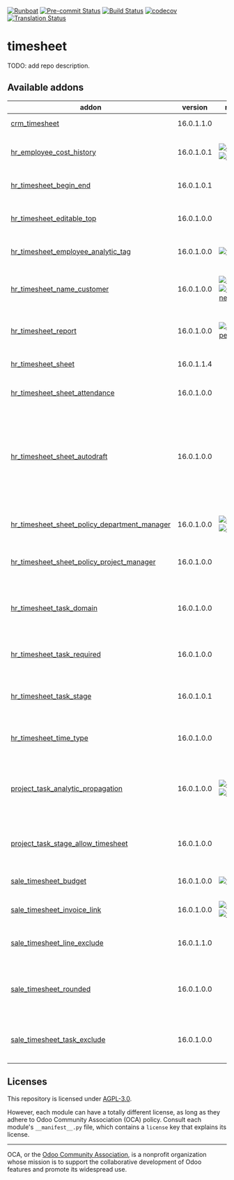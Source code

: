 
[![Runboat](https://img.shields.io/badge/runboat-Try%20me-875A7B.png)](https://runboat.odoo-community.org/builds?repo=OCA/timesheet&target_branch=16.0)
[![Pre-commit Status](https://github.com/OCA/timesheet/actions/workflows/pre-commit.yml/badge.svg?branch=16.0)](https://github.com/OCA/timesheet/actions/workflows/pre-commit.yml?query=branch%3A16.0)
[![Build Status](https://github.com/OCA/timesheet/actions/workflows/test.yml/badge.svg?branch=16.0)](https://github.com/OCA/timesheet/actions/workflows/test.yml?query=branch%3A16.0)
[![codecov](https://codecov.io/gh/OCA/timesheet/branch/16.0/graph/badge.svg)](https://codecov.io/gh/OCA/timesheet)
[![Translation Status](https://translation.odoo-community.org/widgets/timesheet-16-0/-/svg-badge.svg)](https://translation.odoo-community.org/engage/timesheet-16-0/?utm_source=widget)

<!-- /!\ do not modify above this line -->

# timesheet

TODO: add repo description.

<!-- /!\ do not modify below this line -->

<!-- prettier-ignore-start -->

[//]: # (addons)

Available addons
----------------
addon | version | maintainers | summary
--- | --- | --- | ---
[crm_timesheet](crm_timesheet/) | 16.0.1.1.0 |  | CRM Timesheet
[hr_employee_cost_history](hr_employee_cost_history/) | 16.0.1.0.1 | [![edlopen](https://github.com/edlopen.png?size=30px)](https://github.com/edlopen) [![rafaelbn](https://github.com/rafaelbn.png?size=30px)](https://github.com/rafaelbn) | Adds an history to employee's costs.
[hr_timesheet_begin_end](hr_timesheet_begin_end/) | 16.0.1.0.1 |  | Timesheet - Begin/End Hours
[hr_timesheet_editable_top](hr_timesheet_editable_top/) | 16.0.1.0.0 |  | Add new timesheet entries to the top of the list
[hr_timesheet_employee_analytic_tag](hr_timesheet_employee_analytic_tag/) | 16.0.1.0.0 | [![victoralmau](https://github.com/victoralmau.png?size=30px)](https://github.com/victoralmau) | Hr Timesheet Employee Analytic Tag
[hr_timesheet_name_customer](hr_timesheet_name_customer/) | 16.0.1.0.0 | [![solo4games](https://github.com/solo4games.png?size=30px)](https://github.com/solo4games) [![CetmixGitDrone](https://github.com/CetmixGitDrone.png?size=30px)](https://github.com/CetmixGitDrone) | Add ‘Description Customer’ field for timesheets
[hr_timesheet_report](hr_timesheet_report/) | 16.0.1.0.0 | [![alexey-pelykh](https://github.com/alexey-pelykh.png?size=30px)](https://github.com/alexey-pelykh) | Generate Timesheet Report from Task Logs
[hr_timesheet_sheet](hr_timesheet_sheet/) | 16.0.1.1.4 |  | Timesheet Sheets, Activities
[hr_timesheet_sheet_attendance](hr_timesheet_sheet_attendance/) | 16.0.1.0.0 |  | HR Timesheet Sheet Attendance
[hr_timesheet_sheet_autodraft](hr_timesheet_sheet_autodraft/) | 16.0.1.0.0 |  | Automatically draft a Timesheet Sheet for every time entry that does not have a relevant Timesheet Sheet existing.
[hr_timesheet_sheet_policy_department_manager](hr_timesheet_sheet_policy_department_manager/) | 16.0.1.0.0 | [![rafaelbn](https://github.com/rafaelbn.png?size=30px)](https://github.com/rafaelbn) [![edlopen](https://github.com/edlopen.png?size=30px)](https://github.com/edlopen) | Allows setting Department Manager as Reviewer
[hr_timesheet_sheet_policy_project_manager](hr_timesheet_sheet_policy_project_manager/) | 16.0.1.0.0 |  | Allows setting Project Manager as Reviewer
[hr_timesheet_task_domain](hr_timesheet_task_domain/) | 16.0.1.0.0 |  | Limit task selection to tasks on currently-selected project
[hr_timesheet_task_required](hr_timesheet_task_required/) | 16.0.1.0.0 |  | Set task on timesheet as a mandatory field
[hr_timesheet_task_stage](hr_timesheet_task_stage/) | 16.0.1.0.1 |  | Open/Close task from corresponding Task Log entry
[hr_timesheet_time_type](hr_timesheet_time_type/) | 16.0.1.0.0 |  | Ability to add time type in timesheet lines.
[project_task_analytic_propagation](project_task_analytic_propagation/) | 16.0.1.0.0 | [![edlopen](https://github.com/edlopen.png?size=30px)](https://github.com/edlopen) [![rafaelbn](https://github.com/rafaelbn.png?size=30px)](https://github.com/rafaelbn) | Updates timesheet's analytic account when their task changes the analytic.
[project_task_stage_allow_timesheet](project_task_stage_allow_timesheet/) | 16.0.1.0.0 |  | Allows to tell that a task stage is opened for timesheets.
[sale_timesheet_budget](sale_timesheet_budget/) | 16.0.1.0.0 | [![victoralmau](https://github.com/victoralmau.png?size=30px)](https://github.com/victoralmau) | Sale timesheet budget
[sale_timesheet_invoice_link](sale_timesheet_invoice_link/) | 16.0.1.0.0 | [![rafaelbn](https://github.com/rafaelbn.png?size=30px)](https://github.com/rafaelbn) [![yajo](https://github.com/yajo.png?size=30px)](https://github.com/yajo) | Link invoices with timesheet lines
[sale_timesheet_line_exclude](sale_timesheet_line_exclude/) | 16.0.1.1.0 |  | Exclude Timesheet Line from Sale Order
[sale_timesheet_rounded](sale_timesheet_rounded/) | 16.0.1.0.0 |  | Round timesheet entries amount based on project settings.
[sale_timesheet_task_exclude](sale_timesheet_task_exclude/) | 16.0.1.0.0 |  | Exclude Task and related Timesheets from Sale Order

[//]: # (end addons)

<!-- prettier-ignore-end -->

## Licenses

This repository is licensed under [AGPL-3.0](LICENSE).

However, each module can have a totally different license, as long as they adhere to Odoo Community Association (OCA)
policy. Consult each module's `__manifest__.py` file, which contains a `license` key
that explains its license.

----
OCA, or the [Odoo Community Association](http://odoo-community.org/), is a nonprofit
organization whose mission is to support the collaborative development of Odoo features
and promote its widespread use.
